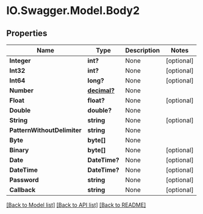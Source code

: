 # IO.Swagger.Model.Body2
## Properties

Name | Type | Description | Notes
------------ | ------------- | ------------- | -------------
**Integer** | **int?** | None | [optional] 
**Int32** | **int?** | None | [optional] 
**Int64** | **long?** | None | [optional] 
**Number** | [**decimal?**](BigDecimal.md) | None | 
**Float** | **float?** | None | [optional] 
**Double** | **double?** | None | 
**String** | **string** | None | [optional] 
**PatternWithoutDelimiter** | **string** | None | 
**Byte** | **byte[]** | None | 
**Binary** | **byte[]** | None | [optional] 
**Date** | **DateTime?** | None | [optional] 
**DateTime** | **DateTime?** | None | [optional] 
**Password** | **string** | None | [optional] 
**Callback** | **string** | None | [optional] 

[[Back to Model list]](../README.md#documentation-for-models) [[Back to API list]](../README.md#documentation-for-api-endpoints) [[Back to README]](../README.md)

